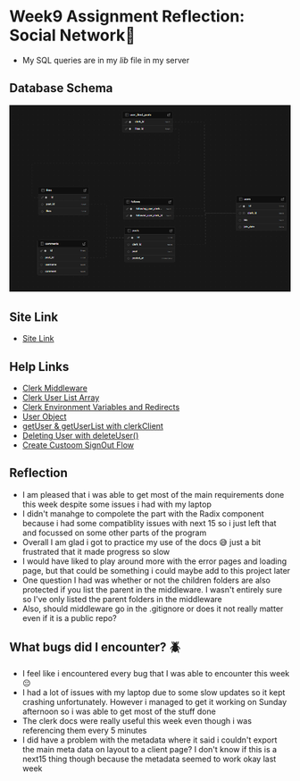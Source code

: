 # **Week9 Assignment Reflection: Social Network💬**

- My SQL queries are in my _lib_ file in my server

## Database Schema

![alt text](<public/Database schema week 9.png>)

## Site Link

- [Site Link](https://week-9-social-network-assignment.vercel.app/)

## Help Links

- [Clerk Middleware](https://clerk.com/docs/references/nextjs/clerk-middleware)
- [Clerk User List Array](https://clerk.com/docs/references/backend/user/get-user-list)
- [Clerk Environment Variables and Redirects](https://clerk.com/docs/deployments/clerk-environment-variables#sign-in-and-sign-up-redirects)
- [User Object](https://clerk.com/docs/references/javascript/user/user)
- [getUser & getUserList with clerkClient](https://clerk.com/docs/references/backend/overview)
- [Deleting User with deleteUser()](https://clerk.com/docs/references/backend/user/delete-user)
- [Create Custoom SignOut Flow](https://clerk.com/docs/custom-flows/sign-out)

## Reflection

- I am pleased that i was able to get most of the main requirements done this week despite some issues i had with my laptop
- I didn't manahge to compolete the part with the Radix component because i had some compatiblity issues with next 15 so i just left that and focussed on some other parts of the program
- Overall I am glad i got to practice my use of the docs 😅 just a bit frustrated that it made progress so slow
- I would have liked to play around more with the error pages and loading page, but that could be something i could maybe add to this project later
- One question I had was whether or not the children folders are also protected if you list the parent in the middleware. I wasn't entirely sure so I've only listed the parent folders in the middleware
- Also, should middleware go in the .gitignore or does it not really matter even if it is a public repo?

## What bugs did I encounter? 🪲

- I feel like i encountered every bug that I was able to encounter this week 😔
- I had a lot of issues with my laptop due to some slow updates so it kept crashing unfortunately. However i managed to get it working on Sunday afternoon so i was able to get most of the stuff done
- The clerk docs were really useful this week even though i was referencing them every 5 minutes
- I did have a problem with the metadata where it said i couldn't export the main meta data on layout to a client page? I don't know if this is a next15 thing though because the metadata seemed to work okay last week
